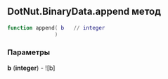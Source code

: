 ## DotNut.BinaryData.append метод


```lua
function append( b   // integer
               )
```


### Параметры

**b** (**integer**) - ![b]

